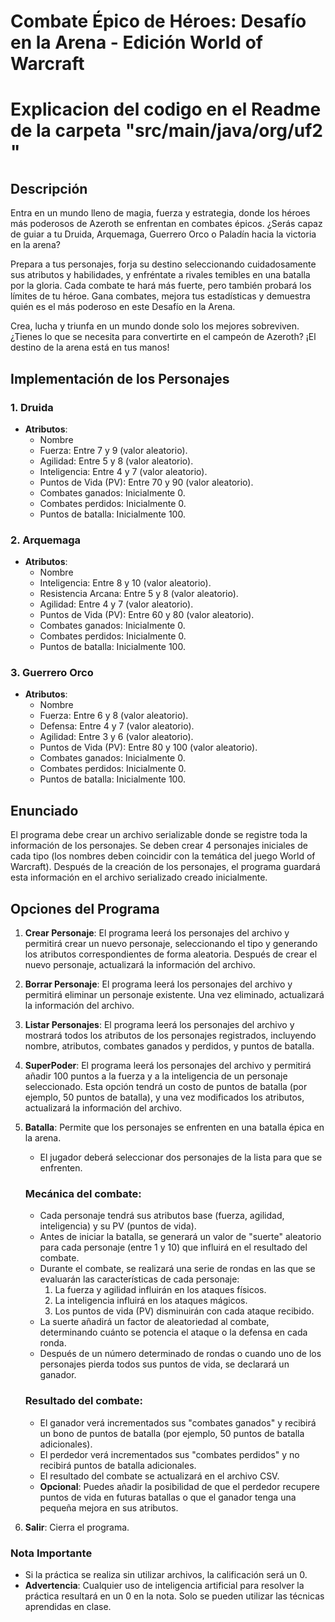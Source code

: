 # Combate Épico de Héroes: Desafío en la Arena - Edición World of Warcraft

# Explicacion del codigo en el Readme de la carpeta "src/main/java/org/uf2 "

## Descripción
Entra en un mundo lleno de magia, fuerza y estrategia, donde los héroes más poderosos de Azeroth se enfrentan en combates épicos. ¿Serás capaz de guiar a tu Druida, Arquemaga, Guerrero Orco o Paladín hacia la victoria en la arena?

Prepara a tus personajes, forja su destino seleccionando cuidadosamente sus atributos y habilidades, y enfréntate a rivales temibles en una batalla por la gloria. Cada combate te hará más fuerte, pero también probará los límites de tu héroe. Gana combates, mejora tus estadísticas y demuestra quién es el más poderoso en este Desafío en la Arena.

Crea, lucha y triunfa en un mundo donde solo los mejores sobreviven. ¿Tienes lo que se necesita para convertirte en el campeón de Azeroth? ¡El destino de la arena está en tus manos!

## Implementación de los Personajes

### 1. Druida
- **Atributos**:
  - Nombre
  - Fuerza: Entre 7 y 9 (valor aleatorio).
  - Agilidad: Entre 5 y 8 (valor aleatorio).
  - Inteligencia: Entre 4 y 7 (valor aleatorio).
  - Puntos de Vida (PV): Entre 70 y 90 (valor aleatorio).
  - Combates ganados: Inicialmente 0.
  - Combates perdidos: Inicialmente 0.
  - Puntos de batalla: Inicialmente 100.

### 2. Arquemaga
- **Atributos**:
  - Nombre
  - Inteligencia: Entre 8 y 10 (valor aleatorio).
  - Resistencia Arcana: Entre 5 y 8 (valor aleatorio).
  - Agilidad: Entre 4 y 7 (valor aleatorio).
  - Puntos de Vida (PV): Entre 60 y 80 (valor aleatorio).
  - Combates ganados: Inicialmente 0.
  - Combates perdidos: Inicialmente 0.
  - Puntos de batalla: Inicialmente 100.

### 3. Guerrero Orco
- **Atributos**:
  - Nombre
  - Fuerza: Entre 6 y 8 (valor aleatorio).
  - Defensa: Entre 4 y 7 (valor aleatorio).
  - Agilidad: Entre 3 y 6 (valor aleatorio).
  - Puntos de Vida (PV): Entre 80 y 100 (valor aleatorio).
  - Combates ganados: Inicialmente 0.
  - Combates perdidos: Inicialmente 0.
  - Puntos de batalla: Inicialmente 100.

## Enunciado

El programa debe crear un archivo serializable donde se registre toda la información de los personajes. Se deben crear 4 personajes iniciales de cada tipo (los nombres deben coincidir con la temática del juego World of Warcraft). Después de la creación de los personajes, el programa guardará esta información en el archivo serializado creado inicialmente. 

## Opciones del Programa

1. **Crear Personaje**: El programa leerá los personajes del archivo y permitirá crear un nuevo personaje, seleccionando el tipo y generando los atributos correspondientes de forma aleatoria. Después de crear el nuevo personaje, actualizará la información del archivo.

2. **Borrar Personaje**: El programa leerá los personajes del archivo y permitirá eliminar un personaje existente. Una vez eliminado, actualizará la información del archivo.

3. **Listar Personajes**: El programa leerá los personajes del archivo y mostrará todos los atributos de los personajes registrados, incluyendo nombre, atributos, combates ganados y perdidos, y puntos de batalla.

4. **SuperPoder**: El programa leerá los personajes del archivo y permitirá añadir 100 puntos a la fuerza y a la inteligencia de un personaje seleccionado. Esta opción tendrá un costo de puntos de batalla (por ejemplo, 50 puntos de batalla), y una vez modificados los atributos, actualizará la información del archivo.

5. **Batalla**: Permite que los personajes se enfrenten en una batalla épica en la arena.
   - El jugador deberá seleccionar dos personajes de la lista para que se enfrenten.
   
   ### Mecánica del combate:
   - Cada personaje tendrá sus atributos base (fuerza, agilidad, inteligencia) y su PV (puntos de vida).
   - Antes de iniciar la batalla, se generará un valor de "suerte" aleatorio para cada personaje (entre 1 y 10) que influirá en el resultado del combate.
   - Durante el combate, se realizará una serie de rondas en las que se evaluarán las características de cada personaje:
     1. La fuerza y agilidad influirán en los ataques físicos.
     2. La inteligencia influirá en los ataques mágicos.
     3. Los puntos de vida (PV) disminuirán con cada ataque recibido.
   - La suerte añadirá un factor de aleatoriedad al combate, determinando cuánto se potencia el ataque o la defensa en cada ronda.
   - Después de un número determinado de rondas o cuando uno de los personajes pierda todos sus puntos de vida, se declarará un ganador.

   ### Resultado del combate:
   - El ganador verá incrementados sus "combates ganados" y recibirá un bono de puntos de batalla (por ejemplo, 50 puntos de batalla adicionales).
   - El perdedor verá incrementados sus "combates perdidos" y no recibirá puntos de batalla adicionales.
   - El resultado del combate se actualizará en el archivo CSV.
   - **Opcional**: Puedes añadir la posibilidad de que el perdedor recupere puntos de vida en futuras batallas o que el ganador tenga una pequeña mejora en sus atributos.

6. **Salir**: Cierra el programa.

### Nota Importante
- Si la práctica se realiza sin utilizar archivos, la calificación será un 0.
- **Advertencia**: Cualquier uso de inteligencia artificial para resolver la práctica resultará en un 0 en la nota. Solo se pueden utilizar las técnicas aprendidas en clase.

  
